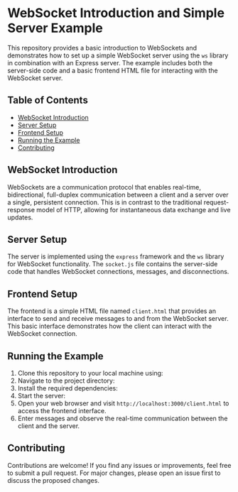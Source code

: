 # WebSocket Introduction and Simple Server Example

This repository provides a basic introduction to WebSockets and demonstrates how to set up a simple WebSocket server using the `ws` library in combination with an Express server. The example includes both the server-side code and a basic frontend HTML file for interacting with the WebSocket server.

## Table of Contents

- [WebSocket Introduction](#websocket-introduction)
- [Server Setup](#server-setup)
- [Frontend Setup](#frontend-setup)
- [Running the Example](#running-the-example)
- [Contributing](#contributing)

## WebSocket Introduction

WebSockets are a communication protocol that enables real-time, bidirectional, full-duplex communication between a client and a server over a single, persistent connection. This is in contrast to the traditional request-response model of HTTP, allowing for instantaneous data exchange and live updates.

## Server Setup

The server is implemented using the `express` framework and the `ws` library for WebSocket functionality. The `socket.js` file contains the server-side code that handles WebSocket connections, messages, and disconnections.

## Frontend Setup

The frontend is a simple HTML file named `client.html` that provides an interface to send and receive messages to and from the WebSocket server. This basic interface demonstrates how the client can interact with the WebSocket connection.

## Running the Example

1. Clone this repository to your local machine using:
2. Navigate to the project directory:
3. Install the required dependencies:
4. Start the server:
5. Open your web browser and visit `http://localhost:3000/client.html` to access the frontend interface.
6. Enter messages and observe the real-time communication between the client and the server.

## Contributing

Contributions are welcome! If you find any issues or improvements, feel free to submit a pull request. For major changes, please open an issue first to discuss the proposed changes.



